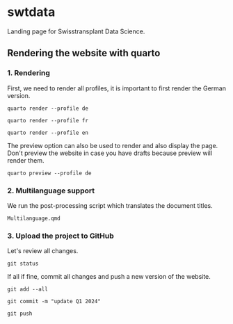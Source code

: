 # swtdata

Landing page for Swisstransplant Data Science.

## Rendering the website with quarto

### 1. Rendering

First, we need to render all profiles, it is important to first render the German version.

    quarto render --profile de
    
    quarto render --profile fr
    
    quarto render --profile en
    
The preview option can also be used to render and also display the page. Don't preview the website in case you have drafts because preview will render them.

    quarto preview --profile de

### 2. Multilanguage support

We run the post-processing script which translates the document titles.
    
    Multilanguage.qmd
    
### 3. Upload the project to GitHub

Let's review all changes.

    git status
    
If all if fine, commit all changes and push a new version of the website.

    git add --all
    
    git commit -m "update Q1 2024"
    
    git push
    
    